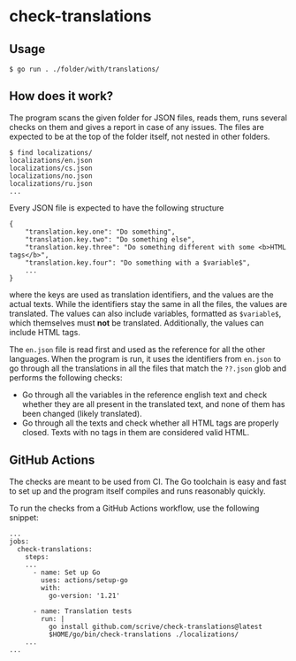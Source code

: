 # check-translations

## Usage

```
$ go run . ./folder/with/translations/
```

## How does it work?

The program scans the given folder for JSON files, reads them, runs several checks on them and gives a report in case of any issues. The files are expected to be at the top of the folder itself, not nested in other folders.
```
$ find localizations/
localizations/en.json
localizations/cs.json
localizations/no.json
localizations/ru.json
...
```

Every JSON file is expected to have the following structure
```
{
    "translation.key.one": "Do something",
    "translation.key.two": "Do something else",
    "translation.key.three": "Do something different with some <b>HTML tags</b>",
    "translation.key.four": "Do something with a $variable$",
    ...
}
```
where the keys are used as translation identifiers, and the values are the actual texts. While the identifiers stay the same in all the files, the values are translated. The values can also include variables, formatted as `$variable$`, which themselves must **not** be translated. Additionally, the values can include HTML tags.

The `en.json` file is read first and used as the reference for all the other languages. When the program is run, it uses the identifiers from `en.json` to go through all the translations in all the files that match the `??.json` glob and performs the following checks:

* Go through all the variables in the reference english text and check whether they are all present in the translated text, and none of them has been changed (likely translated).
* Go through all the texts and check whether all HTML tags are properly closed. Texts with no tags in them are considered valid HTML.

## GitHub Actions

The checks are meant to be used from CI. The Go toolchain is easy and fast to set up and the program itself compiles and runs reasonably quickly.

To run the checks from a GitHub Actions workflow, use the following snippet:
```
...
jobs:
  check-translations:
    steps:
    ...
      - name: Set up Go
        uses: actions/setup-go
        with:
          go-version: '1.21'

      - name: Translation tests
        run: |
          go install github.com/scrive/check-translations@latest
          $HOME/go/bin/check-translations ./localizations/
    ...
...
```
